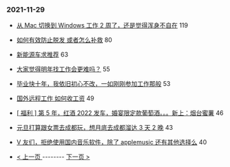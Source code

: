 ### 2021-11-29 
- [从 Mac 切换到 Windows 工作 2 周了，还是觉得浑身不自在](https://www.v2ex.com/t/818671) 119
- [如何有效防止脱发 或者怎么补救](https://www.v2ex.com/t/818600) 80
- [新能源车求推荐](https://www.v2ex.com/t/818730) 63
- [大家觉得明年找工作会更难吗？](https://www.v2ex.com/t/818663) 55
- [毕业快十年，我依旧初心不改，一如刚刚参加工作那般](https://www.v2ex.com/t/818629) 53
- [国外远程工作 如何收工资](https://www.v2ex.com/t/818621) 49
- [[ 福利 ] 第 5 年，红酒 2022 发车，婚宴限定款葡萄酒。。。新上：烟台蜜薯](https://www.v2ex.com/t/818723) 46
- [元旦打算跟女票去成都玩，想月底去成都溜达 3 天 2 晚](https://www.v2ex.com/t/818589) 43
- [V 友们，拒绝使用国内音乐软件，除了 applemusic 还有其他选择么](https://www.v2ex.com/t/818729) 40 

- [ < 上一页 ](https://github.com/able8/v2ex-hot-record/blob/master/2021-11-28.md) -------- [ 下一页 > ](https://github.com/able8/v2ex-hot-record/blob/master/2021-11-30.md)